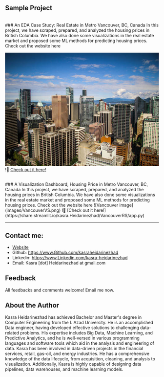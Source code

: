 
## Sample Project
<br>
### An EDA Case Study: Real Estate in Metro Vancouver, BC, Canada
In this project, we have scraped, prepared, and analyzed the housing prices in British Columbia. We have also done some visualizations in the real estate market and proposed some ML methods for predicting housing prices.
Check out the website here
</br>

![Vancouver image](images/VancouverRS.png)
!📢 [Check out it here!](/Portfolio_AnalyisofRealEstateListinginVancouver.pdf)

<br>
### A Visualization Dashboard, Housing Price in Metro Vancouver, BC, Canada
In this project, we have scraped, prepared, and analyzed the housing prices in British Columbia. We have also done some visualizations in the real estate market and proposed some ML methods for predicting housing prices.
Check out the website here
![Vancouver image](images/VancouverVS.png)
!📢 [Check out it here!](https://share.streamlit.io/kasra.Heidarinezhad/VancouverRS/app.py)
</br>

****

## Contact me:
* [Website](https://kasraheidarinezhad-personalwebstreamlit-app-0ipy2u.streamlit.app)
* Github: https://www.Github.com/kasraheidarinezhad
* Linkedin: https://www.Linkedin.com/kasra-heidarinezhad
* Email: Kasra [dot] Heidarinezhad at gmail.com

## Feedback
All feedbacks and comments welcome! Email me now.

## About the Author
Kasra Heidarinezhad has achieved Bachelor and Master's degree in Computer Engineering from the I. Azad University. He is an accomplished Data engineer, having developed effective solutions to challenging data-related problems. His expertise includes Big Data, Machine Learning, and Predictive Analytics, and he is well-versed in various programming languages and software tools which aid in the analysis and engineering of data. Kasra has been involved in data-driven projects in the financial services, retail, gas-oil, and energy industries. He has a comprehensive knowledge of the data lifecycle, from acquisition, cleaning, and analysis to visualization. Additionally, Kasra is highly capable of designing data pipelines, data warehouses, and machine learning models.
